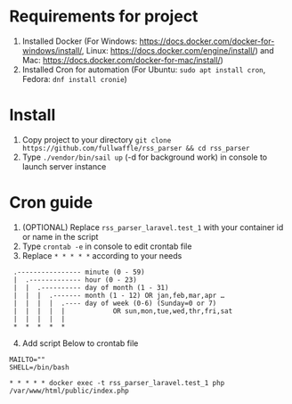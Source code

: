 # Requirements for project
1. Installed Docker (For Windows: https://docs.docker.com/docker-for-windows/install/, Linux: https://docs.docker.com/engine/install/) and Mac: https://docs.docker.com/docker-for-mac/install/)
2. Installed Cron for automation (For Ubuntu: `sudo apt install cron`, Fedora: `dnf install cronie`)
# Install
1. Copy project to your directory `git clone https://github.com/fullwaffle/rss_parser && cd rss_parser`
2. Type `./vendor/bin/sail up` (-d for background work)  in console to launch server instance
# Cron guide
1. (OPTIONAL) Replace `rss_parser_laravel.test_1` with your container id or name in the script
2. Type `crontab -e` in console to edit crontab file
3. Replace `* * * * *` according to your needs
```
 .---------------- minute (0 - 59)
 |  .------------- hour (0 - 23)
 |  |  .---------- day of month (1 - 31)
 |  |  |  .------- month (1 - 12) OR jan,feb,mar,apr …
 |  |  |  |  .---- day of week (0-6) (Sunday=0 or 7)
 |  |  |  |  |            OR sun,mon,tue,wed,thr,fri,sat
 |  |  |  |  |               
 *  *  *  *  *  
```
4. Add script Below to crontab file

```
MAILTO=""
SHELL=/bin/bash

* * * * * docker exec -t rss_parser_laravel.test_1 php /var/www/html/public/index.php
```
